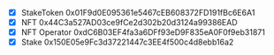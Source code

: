 - [x] StakeToken    0x01F9d0E095361e5467cEB608372FD191fBc6E6A1
- [x] NFT           0x44C3a527AD03ce9fCe2d302b20d3124a99386EAD
- [x] NFT Operator  0xdC6B03EF4fa3a6DFf93eD9F835eA0F0f9eb31871
- [x] Stake         0x150E05e9Fc3d37221447c3EE4f500c4d8ebb16a2
